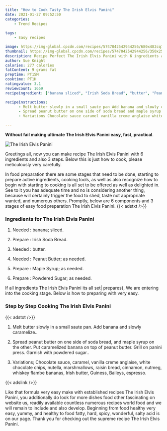 ```yaml
---
title: "How to Cook Tasty The Irish Elvis Panini"
date: 2021-01-27 09:52:50
categories:
    - Trend Recipes
    
tags:
    - Easy recipes

image: https://img-global.cpcdn.com/recipes/5747042542944256/680x482cq70/the-irish-elvis-panini-recipe-main-photo.jpg
thumbnail: https://img-global.cpcdn.com/recipes/5747042542944256/350x250cq70/the-irish-elvis-panini-recipe-main-photo.jpg
description: Recipe Perfect The Irish Elvis Panini with 6 ingredients and 3 stages of easy cooking.
author: Sue Knight
calories: 277 calories
fatContent: 9 grams fat
preptime: PT15M
cooktime: PT1H
ratingvalue: 3.1
reviewcount: 1659
recipeingredient: ["banana sliced", "Irish Soda Bread", "butter", "Peanut Butter as needed", "Maple Syrup as needed", "Powdered Sugar as needed"]

recipeinstructions: 
      - Melt butter slowly in a small saute pan Add banana and slowly caramelize 
      - Spread peanut butter on one side of soda bread and maple syrup on the other Put caramelized banana on top of peanut butter Grill on panini press Garnish with powdered sugar 
      - Variations Chocolate sauce caramel vanilla creme anglaise white chocolate chips nutella marshmallows raisin bread cinnamon nutmeg whiskey flambe bananas Irish butter Guiness Baileys espresso

---
```




**Without fail making ultimate The Irish Elvis Panini easy, fast, practical**. 


![The Irish Elvis Panini](https://img-global.cpcdn.com/recipes/5747042542944256/680x482cq70/the-irish-elvis-panini-recipe-main-photo.jpg "The Irish Elvis Panini")




Greetings all, now you can make recipe The Irish Elvis Panini with 6 ingredients and also 3 steps. Below this is just how to cook, please meticulously very carefully.

In food preparation there are some stages that need to be done, starting to prepare active ingredients, cooking tools, as well as also recognize how to begin with starting to cooking is all set to be offered as well as delighted in. See to it you has adequate time and no is considering another thing, because will certainly trigger the food to shed, taste not appropriate wanted, and numerous others. Promptly, below are 6 components and 3 stages of easy food preparation The Irish Elvis Panini.
{{< adstxt />}}

### Ingredients for The Irish Elvis Panini


1. Needed  : banana; sliced.

1. Prepare  : Irish Soda Bread.

1. Needed  : butter.

1. Needed  : Peanut Butter; as needed.

1. Prepare  : Maple Syrup; as needed.

1. Prepare  : Powdered Sugar; as needed.



If all ingredients The Irish Elvis Panini its all set| prepares}, We are entering into the cooking stage. Below is how to preparing with very easy.

### Step by Step Cooking The Irish Elvis Panini

{{< adstxt />}}


1. Melt butter slowly in a small saute pan. Add banana and slowly caramelize..



1. Spread peanut butter on one side of soda bread, and maple syrup on the other. Put caramelized banana on top of peanut butter. Grill on panini press. Garnish with powdered sugar..



1. Variations; Chocolate sauce, caramel, vanilla creme anglaise, white chocolate chips, nutella, marshmallows, raisin bread, cinnamon, nutmeg, whiskey flambe bananas, Irish butter, Guiness, Baileys, espresso.





{{< adslink />}}

Like that formula very easy make with established recipes The Irish Elvis Panini, you additionally do look for more dishes food other fascinating on website us, readily available countless numerous recipes world food and we will remain to include and also develop. Beginning from food healthy very easy, yummy, and healthy to food fatty, hard, spicy, wonderful, salty acid is on our page. Thank you for checking out the supreme recipe The Irish Elvis Panini.
